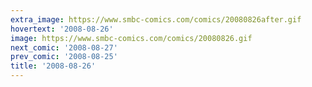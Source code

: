 ```yaml
---
extra_image: https://www.smbc-comics.com/comics/20080826after.gif
hovertext: '2008-08-26'
image: https://www.smbc-comics.com/comics/20080826.gif
next_comic: '2008-08-27'
prev_comic: '2008-08-25'
title: '2008-08-26'
---
```


